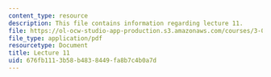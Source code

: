 ```yaml
---
content_type: resource
description: This file contains information regarding lecture 11.
file: https://ol-ocw-studio-app-production.s3.amazonaws.com/courses/3-024-electronic-optical-and-magnetic-properties-of-materials-spring-2013/676fb1113b58b4838449fa8b7c4b0a7d_MIT3_024S13_2012lec11.pdf
file_type: application/pdf
resourcetype: Document
title: Lecture 11
uid: 676fb111-3b58-b483-8449-fa8b7c4b0a7d
---
```

